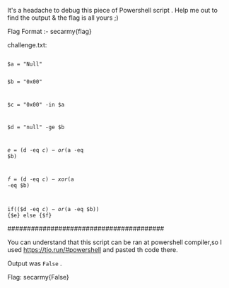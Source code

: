 It's a headache to debug this piece of Powershell script . Help me out to find the output & the flag is all yours ;)

Flag Format :- secarmy{flag}

challenge.txt:


<code>
$a = "Null"
  
$b = "0x00"

$c = "0x00" -in $a

$d = "null" -ge $b

$e = ($d -eq $c) -or ($a -eq $b)

$f = ($d -eq $c) -xor ($a -eq $b)

if(($d -eq $c) -or ($a -eq $b)) {$e} else {$f}
</code>

########################################

You can understand that this script can be ran at powershell compiler,so I used https://tio.run/#powershell and pasted th code there.

Output was <code>False</code> .

Flag: secarmy{False}
